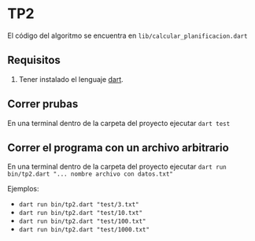 # TP2

El código del algoritmo se encuentra en `lib/calcular_planificacion.dart`

## Requisitos

1. Tener instalado el lenguaje [dart](https://dart.dev/get-dart).

## Correr prubas

En una terminal dentro de la carpeta del proyecto ejecutar `dart test`

## Correr el programa con un archivo arbitrario

En una terminal dentro de la carpeta del proyecto ejecutar `dart run bin/tp2.dart "... nombre archivo con datos.txt"`

Ejemplos:
 - `dart run bin/tp2.dart "test/3.txt"`
 - `dart run bin/tp2.dart "test/10.txt"`
 - `dart run bin/tp2.dart "test/100.txt"`
 - `dart run bin/tp2.dart "test/1000.txt"`
